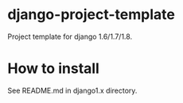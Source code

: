 django-project-template
=======================

Project template for django 1.6/1.7/1.8.

# How to install
See README.md in django1.x directory.
